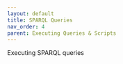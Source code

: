 ```yaml
---
layout: default
title: SPARQL Queries
nav_order: 4
parent: Executing Queries & Scripts
---
```


Executing SPARQL queries